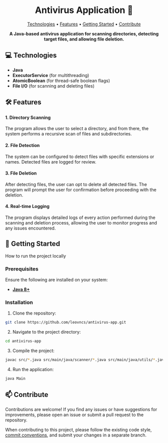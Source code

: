 <h1 align="center" style="font-weight: bold;">Antivirus Application 🦠</h1>

<p align="center"> 
  <a href="#tech">Technologies</a> • 
  <a href="#features">Features</a> • 
  <a href="#started">Getting Started</a> • 
  <a href="#contribute">Contribute</a> 
</p> 

<p align="center"> 
  <b>A Java-based antivirus application for scanning directories, detecting target files, and allowing file deletion.</b> 
</p>

<h2 id="tech">💻 Technologies</h2>

- **Java**
- **ExecutorService** (for multithreading)
- **AtomicBoolean** (for thread-safe boolean flags)
- **File I/O** (for scanning and deleting files)

<h2 id="features">🛠️ Features</h2>

<h4>1. Directory Scanning</h4>
<p>The program allows the user to select a directory, and from there, the system performs a recursive scan of files and subdirectories.</p>

<h4>2. File Detection</h4>
<p>The system can be configured to detect files with specific extensions or names. Detected files are logged for review.</p>

<h4>3. File Deletion</h4>
<p>After detecting files, the user can opt to delete all detected files. The program will prompt the user for confirmation before proceeding with the deletion.</p>

<h4>4. Real-time Logging</h4>
<p>The program displays detailed logs of every action performed during the scanning and deletion process, allowing the user to monitor progress and any issues encountered.</p>


<h2 id="started">🚀 Getting Started</h2>

How to run the project locally

<h3>Prerequisites</h3>

Ensure the following are installed on your system:

- [**Java 8+**](https://www.oracle.com/java/technologies/javase-jdk8-downloads.html)

<h3>Installation</h3>

1. Clone the repository:

```bash
git clone https://github.com/leovncs/antivirus-app.git
```

2. Navigate to the project directory:

```bash
cd antivirus-app
```

3. Compile the project:

```bash
javac src/*.java src/main/java/scanner/*.java src/main/java/utils/*.java
```

4. Run the application:

```bash
java Main
```

<h2 id="contribute">📫 Contribute</h2>

Contributions are welcome! If you find any issues or have suggestions for improvements, please open an issue or submit a pull request to the repository.

When contributing to this project, please follow the existing code style, [commit conventions](https://www.conventionalcommits.org/en/v1.0.0/), and submit your changes in a separate branch.
